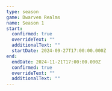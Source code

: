 ```yaml
---
type: season
game: Dwarven Realms
name: Season 1
start:
  confirmed: true
  overrideText: ""
  additionalText: ""
  startDate: 2024-09-27T17:00:00.000Z
end:
  endDate: 2024-11-21T17:00:00.000Z
  confirmed: true
  overrideText: ""
  additionalText: ""
---
```


